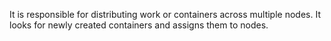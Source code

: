 It is responsible for distributing work or containers across multiple nodes. It looks for newly created containers and assigns them to nodes.